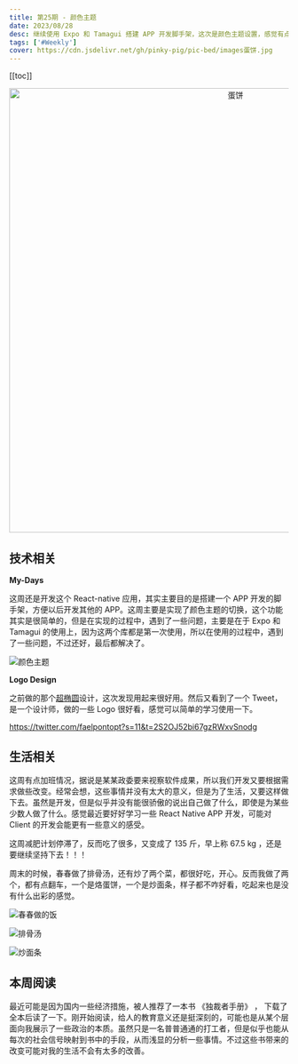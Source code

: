 ```yaml
---
title: 第25期 - 颜色主题
date: 2023/08/28
desc: 继续使用 Expo 和 Tamagui 搭建 APP 开发脚手架，这次是颜色主题设置，感觉有点复杂。配图是面糊烙的蛋饼，翻车了，看着一般，味道也是一般，不过还是吃了，不浪费。
tags: ['#Weekly']
cover: https://cdn.jsdelivr.net/gh/pinky-pig/pic-bed/images蛋饼.jpg
---
```


[[toc]]

<p align="center">
  <img alt="蛋饼" src="https://cdn.jsdelivr.net/gh/pinky-pig/pic-bed/images蛋饼.jpg" width=800 />
</p>

## 技术相关

**My-Days**

这周还是开发这个 React-native 应用，其实主要目的是搭建一个 APP 开发的脚手架，方便以后开发其他的 APP。这周主要是实现了颜色主题的切换，这个功能其实是很简单的，但是在实现的过程中，遇到了一些问题，主要是在于 Expo 和 Tamagui 的使用上，因为这两个库都是第一次使用，所以在使用的过程中，遇到了一些问题，不过还好，最后都解决了。

![颜色主题](https://cdn.jsdelivr.net/gh/pinky-pig/pic-bed/images颜色主题.png)

**Logo Design**

之前做的那个[超椭圆](https://superellipse.harry.ocybers.com/)设计，这次发现用起来很好用。然后又看到了一个 Tweet，是一个设计师，做的一些 Logo 很好看，感觉可以简单的学习使用一下。

<https://twitter.com/faelpontopt?s=11&t=2S2OJ52bi67gzRWxvSnodg>

## 生活相关

这周有点加班情况，据说是某某政委要来视察软件成果，所以我们开发又要根据需求做些改变。经常会想，这些事情并没有太大的意义，但是为了生活，又要这样做下去。虽然是开发，但是似乎并没有能很骄傲的说出自己做了什么，即使是为某些少数人做了什么。感觉最近要好好学习一些 React Native APP 开发，可能对 Client 的开发会能更有一些意义的感受。

这周减肥计划停滞了，反而吃了很多，又变成了 135 斤，早上称 67.5 kg ，还是要继续坚持下去！！！

周末的时候，春春做了排骨汤，还有炒了两个菜，都很好吃，开心。反而我做了两个，都有点翻车，一个是烙蛋饼，一个是炒面条，样子都不咋好看，吃起来也是没有什么出彩的感觉。

![春春做的饭](https://cdn.jsdelivr.net/gh/pinky-pig/pic-bed/images春春做的饭.jpg)

![排骨汤](https://cdn.jsdelivr.net/gh/pinky-pig/pic-bed/images排骨汤.jpg)

![炒面条](https://cdn.jsdelivr.net/gh/pinky-pig/pic-bed/images炒面条.jpg)

## 本周阅读

最近可能是因为国内一些经济措施，被人推荐了一本书 《独裁者手册》 ， 下载了全本后读了一下。刚开始阅读，给人的教育意义还是挺深刻的，可能也是从某个层面向我展示了一些政治的本质。虽然只是一名普普通通的打工者，但是似乎也能从每次的社会信号映射到书中的手段，从而浅显的分析一些事情。不过这些书带来的改变可能对我的生活不会有太多的改善。
